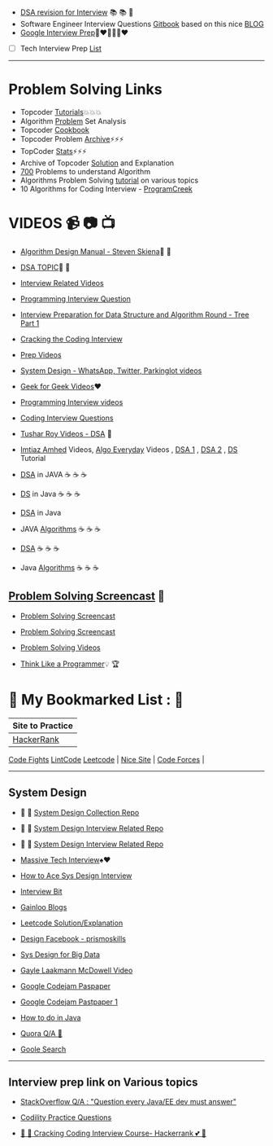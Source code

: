 * [DSA revision for Interview](http://www.columbia.edu/~jxz2101/) :books: :books: :book: 
* Software Engineer Interview Questions [Gitbook](https://orrsella.gitbooks.io/soft-eng-interview-prep/content/) based on this nice [BLOG](https://orrsella.com/2016/05/14/preparing-for-a-facebook-google-software-engineer-interview/)
* [Google Interview Prep](http://blog.gainlo.co/index.php/category/google-interview-preparation/):blue_heart::heart::yellow_heart::blue_heart::green_heart::heart:
- [ ] Tech Interview Prep [List](https://hackmd.io/s/SJIV-n7B)
---
# Problem Solving Links
* Topcoder [Tutorials](https://www.topcoder.com/community/data-science/data-science-tutorials/):boom::boom::boom:
* Algorithm [Problem](https://apps.topcoder.com/wiki/display/tc/Algorithm+Problem+Set+Analysis) Set Analysis
* Topcoder [Cookbook](https://apps.topcoder.com/forums/?module=Category&categoryID=4532)
* Topcoder Problem [Archive](https://community.topcoder.com/tc?module=ProblemArchive&sr=&er=&sc=&sd=&class=&cat=Search&div1l=&div2l=&mind1s=&mind2s=&maxd1s=&maxd2s=&wr=):zap::zap::zap:
* TopCoder [Stats](https://community.topcoder.com/stat?c=last_match):zap::zap::zap:
* Archive of Topcoder [Solution](http://web.eecs.utk.edu/~plank/topcoder-writeups/) and Explanation
* [700](http://praveendhinwacoding.blogspot.in/2013/06/700-problems-to-understand-you-complete.html) Problems to understand Algorithm
* Algorithms Problem Solving [tutorial](http://algorithms.tutorialhorizon.com/) on various topics
* 10 Algorithms for Coding Interview - [ProgramCreek](https://www.programcreek.com/2012/11/top-10-algorithms-for-coding-interview/)

# VIDEOS :video_camera: :camera: :tv: 
* [Algorithm Design Manual - Steven Skiena](https://www.youtube.com/playlist?list=PLOtl7M3yp-DV69F32zdK7YJcNXpTunF2b):bookmark: :book: 
* [DSA TOPIC](https://www.youtube.com/channel/UCmY63R8Xn20c6uIzcGgmI9A):cop: :metal: 
* [Interview Related Videos](https://www.youtube.com/channel/UCZSfwNcYIpqO8B9wnBg4HWA)
* [Programming Interview Question](https://www.youtube.com/playlist?list=PLamzFoFxwoNjPfxzaWqs7cZGsPYy0x_gI)
* [Interview Preparation for Data Structure and Algorithm Round - Tree Part 1](https://www.youtube.com/watch?v=TpMmcEwW524&t=1793s)
* [Cracking the Coding Interview](https://www.youtube.com/watch?v=4NIb9l3imAo&t=42s)
* [Prep Videos](https://www.youtube.com/channel/UCxX9wt5FWQUAAz4UrysqK9A/videos)
* [System Design - WhatsApp, Twitter, Parkinglot videos](https://www.youtube.com/channel/UC-vYrOAmtrx9sBzJAf3x_xw/videos)
* [Geek for Geek Videos](https://www.youtube.com/watch?v=il_t1WVLNxk&list=PLqM7alHXFySGqCvcwfqqMrteqWukz9ZoE):hearts: 
* [Programming Interview videos](https://www.youtube.com/user/mycodeschool/videos)
* [Coding Interview Questions](https://www.youtube.com/playlist?list=PLNmW52ef0uwsjnM06LweaYEZr-wjPKBnj)
* [Tushar Roy Videos - DSA](https://www.youtube.com/user/tusharroy2525)  :wave:


* [Imtiaz Amhed](https://www.youtube.com/channel/UCu4mLxrAkMEcjK9N1yJOxyA/videos) Videos, [Algo Everyday](https://www.youtube.com/user/vivekanandkhyade/videos) Videos , [DSA 1](https://www.youtube.com/playlist?list=PLkGAai-LjzyO6ceCuzRP7uJUEFl5oDYrf) , [DSA 2](https://www.youtube.com/playlist?list=PLkGAai-LjzyNg7SsHWA7QzdRSYX1Kt39T) , [DS](https://www.youtube.com/playlist?list=PLVlQHNRLflP_OxF1QJoGBwH_TnZszHR_j) Tutorial

* [DSA](https://www.youtube.com/playlist?list=PLpPXw4zFa0uKKhaSz87IowJnOTzh9tiBk) in JAVA :coffee: :coffee: :coffee:
* [DS](https://www.youtube.com/playlist?list=PLJNHMXKkK6-iwEPDDt0mayHlNDqIpoS6M) in Java :coffee: :coffee: :coffee:
* [DSA](https://www.youtube.com/playlist?list=PL6Zs6LgrJj3tDXv8a_elC6eT_4R5gfX4d) in Java
* JAVA [Algorithms](https://www.youtube.com/playlist?list=PLGLfVvz_LVvReUrWr94U-ZMgjYTQ538nT) :coffee: :coffee: :coffee:
* [DSA](https://www.youtube.com/playlist?list=PLs8TmeZHJEeF2UMA8KCI6g0BMDrVUgB0r) :coffee: :coffee: :coffee:
* Java [Algorithms](https://www.youtube.com/playlist?list=PLfi5oI2EMygMPYRQf-UD4BOWrU4UJ_-2I) :coffee: :coffee: :coffee:

## [Problem Solving Screencast](https://www.youtube.com/user/petrmitrichev/videos) :movie_camera:
* [Problem Solving Screencast](https://www.youtube.com/channel/UCjlLfxSPkYluCDetlwbLpjQ)
* [Problem Solving Screencast](https://www.youtube.com/user/Endagorion/videos)
* [Problem Solving Videos](https://www.youtube.com/channel/UC5sUXTFSRkZSCcGGxE7LQDQ/videos)

* [Think Like a Programmer](https://www.youtube.com/playlist?list=PLKQ5LYb497AZIZe9dBWy8GwLluVaMQVj0):bulb: :trophy:

# :thought_balloon: My Bookmarked List : :thought_balloon:


Site to Practice |
------------- |
[HackerRank](https://www.hackerrank.com/)  |
[Code Fights](https://codefights.com/)
[LintCode](http://www.lintcode.com/)
[Leetcode](https://leetcode.com/) |
[Nice Site](http://n00tc0d3r.blogspot.com/) |
[Code Forces](http://codeforces.com/) |

--- 


## System Design 

* :pushpin: :paperclip: [System Design Collection Repo](https://github.com/donnemartin/system-design-primer)
* :pushpin: :paperclip: [System Design Interview Related Repo](https://github.com/checkcheckzz/system-design-interview)
* :pushpin: :paperclip: [System Design Interview Related Repo](https://github.com/shashank88/system_design)

* [Massive Tech Interview](http://massivetechinterview.blogspot.com/2015/06/algorithm-how-to-count-number-of.html):spades::hearts:

* [How to Ace Sys Design Interview](https://www.palantir.com/how-to-ace-a-systems-design-interview/)

* [Interview Bit](https://www.interviewbit.com/courses/system-design/topics/storage-scalability/)

* [Gainloo Blogs](http://blog.gainlo.co/index.php/category/system-design-interview-questions/)

* [Leetcode Solution/Explanation](http://www.learn4master.com/data-structures/hashtable/leetcode-lru-cache-solution-in-java)

* [Design Facebook - prismoskills](http://prismoskills.appspot.com/lessons/System_Design_and_Big_Data/Chapter_08_-_Designing_Facebook.jsp)

* [Sys Design for Big Data](http://n00tc0d3r.blogspot.com/2013/09/big-data-consistent-hashing.html)

* [Gayle Laakmann McDowell Video](https://www.youtube.com/results?search_query=Gayle+Laakmann+McDowell)

* [Google Codejam Paspaper](https://code.google.com/codejam/contests.html)

* [Google Codejam Pastpaper 1](https://code.google.com/codejam/contest/7234486/dashboard)

* [How to do in Java](http://howtodoinjava.com/java-best-practices/)

* [Quora Q/A :speech_balloon:](https://www.quora.com/Which-are-the-frequently-asked-interview-questions-for-Java-Engineers)

* [Goole Search](https://www.google.com/webhp?sourceid=chrome-instant&ion=1&espv=2&ie=UTF-8#q=system%20design%20interview%20questions)



--- 

## Interview prep link on Various topics

* [StackOverflow Q/A : "Question every Java/EE dev must answer"](http://stackoverflow.com/questions/2114212/questions-every-good-java-java-ee-developer-should-be-able-to-answer)
* [Codility Practice Questions](https://codility.com/programmers/lessons/1-iterations/)

* [:angel: :sparkling_heart: Cracking Coding Interview Course- Hackerrank :two_hearts:  :purple_heart:](https://www.hackerrank.com/domains/tutorials/cracking-the-coding-interview)

